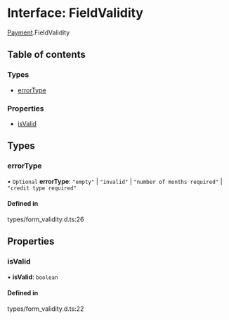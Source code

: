# Interface: FieldValidity

[Payment](../wiki/Payment).FieldValidity

## Table of contents

### Types

- [errorType](../wiki/Payment.FieldValidity#errortype)

### Properties

- [isValid](../wiki/Payment.FieldValidity#isvalid)

## Types

### errorType

• `Optional` **errorType**: ``"empty"`` \| ``"invalid"`` \| ``"number of months required"`` \| ``"credit type required"``

#### Defined in

types/form_validity.d.ts:26

## Properties

### isValid

• **isValid**: `boolean`

#### Defined in

types/form_validity.d.ts:22
